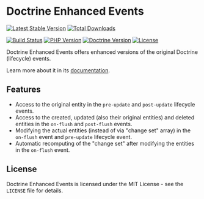 # Doctrine Enhanced Events

[![Latest Stable Version](https://poser.pugx.org/darkwebdesign/doctrine-enhanced-events/v/stable?format=flat)](https://packagist.org/packages/darkwebdesign/doctrine-enhanced-events)
[![Total Downloads](https://poser.pugx.org/darkwebdesign/doctrine-enhanced-events/downloads?format=flat)](https://packagist.org/packages/darkwebdesign/doctrine-enhanced-events)

[![Build Status](https://github.com/darkwebdesign/doctrine-enhanced-events/actions/workflows/build.yaml/badge.svg?branch=2.9)](https://github.com/darkwebdesign/doctrine-enhanced-events/actions/workflows/build.yaml)
[![PHP Version](https://img.shields.io/badge/php-7.2%2B-777BB3.svg)](https://php.net/)
[![Doctrine Version](https://img.shields.io/badge/doctrine-2.9-2E6BC8.svg)](http://www.doctrine-project.org/)
[![License](https://poser.pugx.org/darkwebdesign/doctrine-enhanced-events/license?format=flat)](https://packagist.org/packages/darkwebdesign/doctrine-enhanced-events)

Doctrine Enhanced Events offers enhanced versions of the original Doctrine (lifecycle) events.

Learn more about it in its [documentation](https://darkwebdesign.github.io/doctrine-enhancement-pack/docs/2.9).

## Features

* Access to the original entity in the `pre-update` and `post-update` lifecycle events.
* Access to the created, updated (also their original entities) and deleted entities in the `on-flush` and `post-flush` events.
* Modifying the actual entities (instead of via "change set" array) in the `on-flush` event and `pre-update` lifecycle event.
* Automatic recomputing of the "change set" after modifying the entities in the `on-flush` event.

## License

Doctrine Enhanced Events is licensed under the MIT License - see the `LICENSE` file for details.
